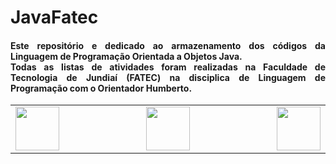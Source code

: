 # JavaFatec

<div class="box">

<h4 align="justify"> Este repositório e dedicado ao armazenamento dos códigos da Linguagem de Programação Orientada a Objetos Java.

<br>
Todas as listas de atividades foram realizadas na Faculdade de Tecnologia de Jundiaí (FATEC) na disciplica de Linguagem de Programação com o Orientador Humberto. </h4>

<table border="0">
    <tr>
        <td border="0px" width="400" align="left"> <img src="http://www.fatecjd.edu.br/pec/images/fatec-logo-completo.png" height="70"> </td>
        <td border="0" width="300" align="center"> <img src="https://bkpsitecpsnew.blob.core.windows.net/uploadsitecps/sites/1/2022/10/centro-paula-souza-logo.svg" height="70"> </td>
        <td border="0" width="400" align="right"> <img src="https://logodownload.org/wp-content/uploads/2015/12/governo-do-estado-de-sao-paulo-sp-logo.png" height="70"> </td>
    </tr>
</table>
</div>



